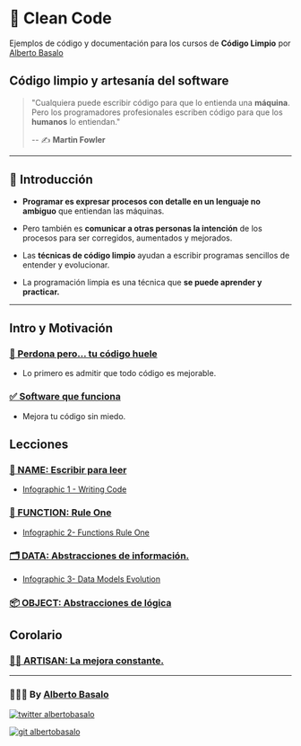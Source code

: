 # 🧼 Clean Code

Ejemplos de código y documentación para los cursos de **Código Limpio** por [Alberto Basalo](https://albertobasalo.dev)

## Código limpio y artesanía del software

> "Cualquiera puede escribir código para que lo entienda una **máquina**. Pero los programadores profesionales escriben código para que los **humanos** lo entiendan."
>
> -- ✍️ **Martin Fowler**

---

## 🏁 Introducción

- **Programar es expresar procesos con detalle en un lenguaje no ambiguo** que entiendan las máquinas.

- Pero también es **comunicar a otras personas la intención** de los procesos para ser corregidos, aumentados y mejorados.

- Las **técnicas de código limpio** ayudan a escribir programas sencillos de entender y evolucionar.

- La programación limpia es una técnica que **se puede aprender y practicar.**

---

## Intro y Motivación

### [🤢 Perdona pero... tu código huele](./0-smells/1-perdona_pero_tu_codigo_huele.md)

- Lo primero es admitir que todo código es mejorable.

### [✅ Software que funciona](./0-smells/2-software_que_funciona.md)

- Mejora tu código sin miedo.

## Lecciones

### [📘 NAME: Escribir para leer](./1-name/1-estilo_y_orden.md)

- [Infographic 1 - Writing Code](/infographics/1-writing_code.png)

### [🔀 FUNCTION: Rule One](./2-function/1-declaracion_asignacion_e_invocacion.md)

- [Infographic 2- Functions Rule One](/infographics/2-functions_rule_one.png)

### [🗂️ DATA: Abstracciones de información.](./3-data/1-condiciones_y_algoritmos.md)

- [Infographic 3- Data Models Evolution](/infographics/3-data_models_evolution.png)

### [📦 OBJECT: Abstracciones de lógica](./4-object/1-cohesion_de_funciones.md)

## Corolario

### [👨‍🍳 ARTISAN: La mejora constante.](./5-artisan/1-hacer_las_cosas_bien.md)

---

<footer>
  <h3>🧑🏼‍💻 By <a href="https://albertobasalo.dev" target="blank">Alberto Basalo</a> </h3>
  <p>
    <a href="https://twitter.com/albertobasalo" target="blank">
      <img src="https://img.shields.io/twitter/follow/albertobasalo?logo=twitter&style=for-the-badge" alt="twitter albertobasalo" />
    </a>
  </p>
  <p>
    <a href="https://github.com/albertobasalo" target="blank">
      <img 
        src="https://img.shields.io/github/followers/albertobasalo?logo=github&label=profile albertobasalo&style=for-the-badge" alt="git albertobasalo" />
    </a>
  </p>
</footer>
